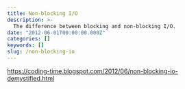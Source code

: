 ```yaml
---
title: Non-blocking I/O
description: >-
  The difference between blocking and non-blocking I/O.
date: "2012-06-01T00:00:00.000Z"
categories: []
keywords: []
slug: /non-blocking-io
---
```


https://coding-time.blogspot.com/2012/06/non-blocking-io-demystified.html
